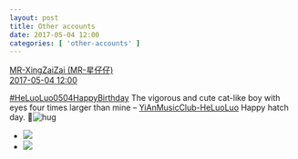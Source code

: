 ```yaml
---
layout: post
title: Other accounts
date: 2017-05-04 12:00
categories: [ 'other-accounts' ]
---
```


<div class="weibo-post-name">
  <a href="http://weibo.com/u/6087405016">MR-XingZaiZai (MR-星仔仔)</a>
</div>
<div class="weibo-info">
  <a href="http://weibo.com/6087405016/F1x0KaUQY">2017-05-04 12:00</a>
</div>

[#HeLuoLuo0504HappyBirthday](http://weibo.com/p/1008082bc17c3565071927d08eccf4ec94e83e) The vigorous and cute cat-like boy with eyes four times larger than mine – [YiAnMusicClub-HeLuoLuo](http://weibo.com/u/6117570574) Happy hatch day. :birthday:![hug](http://img.t.sinajs.cn/t4/appstyle/expression/ext/normal/70/pcmoren_baobao_org.png)

<!-- more -->

<ul class="weibo-pic-list-1">
  <li class="weibo-pic">
    <a href="http://wx4.sinaimg.cn/mw690/006DY87Sgy1ff96ow8iwnj30yg1cpn3q.jpg"><img src="http://wx4.sinaimg.cn/thumb150/006DY87Sgy1ff96ow8iwnj30yg1cpn3q.jpg" /></a>
  </li>
  <li class="weibo-pic">
    <a href="http://wx1.sinaimg.cn/mw690/006DY87Sgy1ff96oyyn9pj31ho1zkahi.jpg"><img src="http://wx1.sinaimg.cn/thumb150/006DY87Sgy1ff96oyyn9pj31ho1zkahi.jpg" /></a>
  </li>
</ul>
